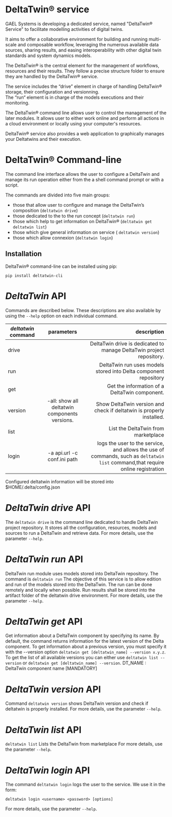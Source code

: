 # DeltaTwin® service

GAEL Systems is developing a dedicated service, named "DeltaTwin® Service" to 
facilitate modelling activities of digital twins. 

It aims to offer a collaborative environment for building and running 
multi-scale and composable workflow, leveraging the numerous 
available data sources, sharing results, and easing interoperability 
with other digital twin standards and system dynamics models.

The DeltaTwin® is the central element for the management of workflows, 
resources and their results. They follow a precise structure folder to ensure 
they are handled by the DeltaTwin® service.

The service includes the “drive” element in charge of handling DeltaTwin® 
storage, their configuration and versionning.   
The “run“ element is in charge of the models executions and their monitoring. 

The DeltaTwin® command line allows user to control the management of the 
later modules. It allows user to either work online and perform all actions
in a cloud environment or locally using your computer's resources. 

DeltaTwin® service also provides a web application to graphically manages your
Deltatwins and their execution.

# DeltaTwin® Command-line

The command line interface allows the user to configure a DeltaTwin and manage its run
operation either from the a shell command prompt or with a script. 

The commands are divided into five main groups:
- those that allow user to configure and manage the DeltaTwin’s composition 
(``deltatwin drive``)
- those dedicated to the to the run concept (``deltatwin run``)
- those which help to get information on DeltaTwin® (``deltatwin get`` 
``deltatwin list``)
- those which give general information on service ( ``deltatwin version``)
- those which allow connexion (``deltatwin login``)


## Installation

DeltaTwin® command-line can be installed using pip:
```
pip install deltatwin-cli
```



# *DeltaTwin* API

Commands are described below. 
These descriptions are also available by using the ``--help`` option on each 
individual command.


| *deltatwin* command |                parameters                 |                                                                                                                                 description |
|-----------------|:-----------------------------------------:|--------------------------------------------------------------------------------------------------------------------------------------------:|
| drive         |  |                                                                                DeltaTwin drive is dedicated to manage  DeltaTwin project repository. |
| run    |  |                                                                                DeltaTwin run uses models stored into Delta component repository |
| get         |  |                                                                                Get the information of a DeltaTwin component. |
| version         | -all: show all deltatwin components versions. |                                                                                Show DeltaTwin version and check if deltatwin is properly installed. |
| list            |                                       |                                                                                                        	List the DeltaTwin from marketplace |
| login           |  -a api.url -c conf.ini path                                   |   logs the user to the service, and allows the use of commands, such as ``deltatwin list`` command,that require online registration                                                                                                                                          |

Configured deltatwin information will be stored into $HOME/.delta/config.json 

# *DeltaTwin drive* API

The ``deltatwin drive`` is the command line dedicated to handle DeltaTwin project repository. 
It stores all the configuration, resources, models and sources to run a DeltaTwin and retrieve data.
For more details, use the parameter ``--help``.



# *DeltaTwin run* API

DeltaTwin run module uses models stored into DeltaTwin repository. The command is ``deltatwin run``
The objective of this service is to allow edition and run of the models stored into the DeltaTwin.
The run can be done remotely and locally when possible.
Run results shall be stored into the artifact folder of the deltatwin drive environment.
For more details, use the parameter ``--help``.



# *DeltaTwin get* API

Get information about a DeltaTwin component by specifying its name. By default, the command 
returns information for the latest version of the Delta component. To get information 
about a previous version, you must specify it with the --version option 
`deltatwin get [deltatwin_name] --version x.y.z`. To get the list of all available versions you 
can either use `deltatwin list --version` or `deltatwin get [deltatwin_name] --version`.
DT_NAME : DeltaTwin component name [MANDATORY]


# *DeltaTwin version* API

Command ``deltatwin version`` shows DeltaTwin version and check if deltatwin is properly installed.
For more details, use the parameter ``--help``.


# *DeltaTwin list* API

``deltatwin list`` Lists the DeltaTwin from marketplace
For more details, use the parameter ``--help``.


# *DeltaTwin login* API

The command ``deltatwin login`` logs the user to the service. We use it in the form:

```
deltatwin login <username> <password> [options]
```
For more details, use the parameter ``--help``.